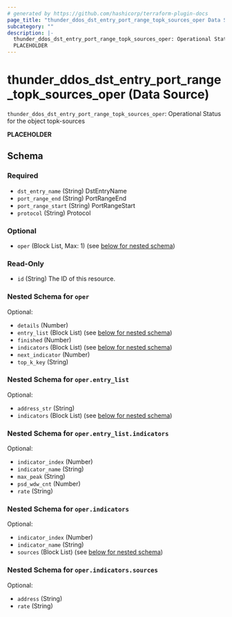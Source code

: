 ```yaml
---
# generated by https://github.com/hashicorp/terraform-plugin-docs
page_title: "thunder_ddos_dst_entry_port_range_topk_sources_oper Data Source - terraform-provider-thunder"
subcategory: ""
description: |-
  thunder_ddos_dst_entry_port_range_topk_sources_oper: Operational Status for the object topk-sources
  PLACEHOLDER
---
```


# thunder_ddos_dst_entry_port_range_topk_sources_oper (Data Source)

`thunder_ddos_dst_entry_port_range_topk_sources_oper`: Operational Status for the object topk-sources

__PLACEHOLDER__



<!-- schema generated by tfplugindocs -->
## Schema

### Required

- `dst_entry_name` (String) DstEntryName
- `port_range_end` (String) PortRangeEnd
- `port_range_start` (String) PortRangeStart
- `protocol` (String) Protocol

### Optional

- `oper` (Block List, Max: 1) (see [below for nested schema](#nestedblock--oper))

### Read-Only

- `id` (String) The ID of this resource.

<a id="nestedblock--oper"></a>
### Nested Schema for `oper`

Optional:

- `details` (Number)
- `entry_list` (Block List) (see [below for nested schema](#nestedblock--oper--entry_list))
- `finished` (Number)
- `indicators` (Block List) (see [below for nested schema](#nestedblock--oper--indicators))
- `next_indicator` (Number)
- `top_k_key` (String)

<a id="nestedblock--oper--entry_list"></a>
### Nested Schema for `oper.entry_list`

Optional:

- `address_str` (String)
- `indicators` (Block List) (see [below for nested schema](#nestedblock--oper--entry_list--indicators))

<a id="nestedblock--oper--entry_list--indicators"></a>
### Nested Schema for `oper.entry_list.indicators`

Optional:

- `indicator_index` (Number)
- `indicator_name` (String)
- `max_peak` (String)
- `psd_wdw_cnt` (Number)
- `rate` (String)



<a id="nestedblock--oper--indicators"></a>
### Nested Schema for `oper.indicators`

Optional:

- `indicator_index` (Number)
- `indicator_name` (String)
- `sources` (Block List) (see [below for nested schema](#nestedblock--oper--indicators--sources))

<a id="nestedblock--oper--indicators--sources"></a>
### Nested Schema for `oper.indicators.sources`

Optional:

- `address` (String)
- `rate` (String)


